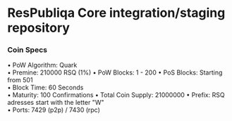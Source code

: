 ResPubliqa Core integration/staging repository
=====================================

### Coin Specs

• PoW Algorithm: Quark  
• Premine: 210000 RSQ (1%)
• PoW Blocks: 1 - 200
• PoS Blocks: Starting from 501  
• Block Time: 60 Seconds    
• Maturity: 100 Confirmations 
• Total Coin Supply: 21000000 
• Prefix: RSQ adresses start with the letter "W"  
• Ports: 7429 (p2p) / 7430 (rpc)
